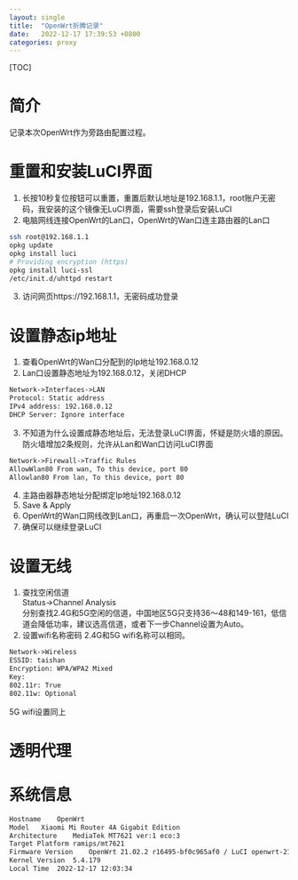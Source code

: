 ```yaml
---
layout: single
title:  "OpenWrt折腾记录"
date:   2022-12-17 17:39:53 +0800
categories: proxy
---
```


[TOC]

# 简介
记录本次OpenWrt作为旁路由配置过程。  

# 重置和安装LuCI界面
1. 长按10秒复位按钮可以重置，重置后默认地址是192.168.1.1，root账户无密码，我安装的这个镜像无LuCI界面，需要ssh登录后安装LuCI  
2. 电脑网线连接OpenWrt的Lan口，OpenWrt的Wan口连主路由器的Lan口  
```bash
ssh root@192.168.1.1
opkg update
opkg install luci
# Providing encryption (https)
opkg install luci-ssl
/etc/init.d/uhttpd restart
```
3. 访问网页https://192.168.1.1，无密码成功登录  

# 设置静态ip地址
1. 查看OpenWrt的Wan口分配到的Ip地址192.168.0.12  
2. Lan口设置静态地址为192.168.0.12，关闭DHCP  
```txt
Network->Interfaces->LAN
Protocol: Static address
IPv4 address: 192.168.0.12
DHCP Server: Ignore interface
```
3. 不知道为什么设置成静态地址后，无法登录LuCI界面，怀疑是防火墙的原因。防火墙增加2条规则，允许从Lan和Wan口访问LuCI界面  
```txt
Network->Firewall->Traffic Rules  
AllowWlan80 From wan, To this device, port 80  
Allowlan80 From lan, To this device, port 80 
```
4. 主路由器静态地址分配绑定Ip地址192.168.0.12
5. Save & Apply
6. OpenWrt的Wan口网线改到Lan口，再重启一次OpenWrt，确认可以登陆LuCI
7. 确保可以继续登录LuCI

# 设置无线
1. 查找空闲信道  
Status->Channel Analysis  
分别查找2.4G和5G空闲的信道，中国地区5G只支持36～48和149-161，低信道会降低功率，建议选高信道，或者下一步Channel设置为Auto。 
2. 设置wifi名称密码
2.4G和5G wifi名称可以相同。 
```txt
Network->Wireless
ESSID: taishan
Encryption: WPA/WPA2 Mixed
Key: 
802.11r: True
802.11w: Optional
```
5G wifi设置同上  

# 透明代理

# 系统信息
```txt
Hostname	OpenWrt
Model	Xiaomi Mi Router 4A Gigabit Edition
Architecture	MediaTek MT7621 ver:1 eco:3
Target Platform	ramips/mt7621
Firmware Version	OpenWrt 21.02.2 r16495-bf0c965af0 / LuCI openwrt-21.02 branch git-22.046.85957-59c3392
Kernel Version	5.4.179
Local Time	2022-12-17 12:03:34
```